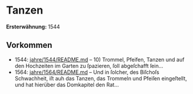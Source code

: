 # Tanzen

**Ersterwähnung:** 1544

## Vorkommen
- 1544: [jahre/1544/README.md](../jahre/1544/README.md) – 10) Trommel, Pfeifen, Tanzen und auf den Hochzeiten
im Garten zu ſpazieren, ſoll abgeſchafft ſein...
- 1564: [jahre/1564/README.md](../jahre/1564/README.md) – Und in ſolcher, des Biſchoſs Schwachheit, iſt auh das
Tanzen, das Trommeln und Pfeiſen eingeſtellt, und hat
hierüber das Domkapitel den Rat...
